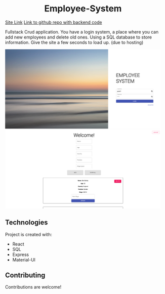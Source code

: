 <h1 align="center">Employee-System</h1>
<a href="https://dazzling-keller-4102cc.netlify.app" target="_blank">Site Link</a>
<a href="https://github.com/joshtn/Employee-System-backend" target="_blank">Link to github repo with backend code</a>

Fullstack Crud application. You have a login system, a place where you can add new employees and delete old ones. Using a SQL database to store information. Give the site a few seconds to load up. (due to hosting)

![screenshots of website](./public/login.png)
![screenshots of website](./public/home.png)

## Technologies

Project is created with:

- React
- SQL
- Express
- Material-UI

## Contributing

Contributions are welcome!
